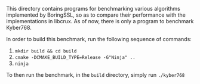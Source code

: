 This directory contains programs for benchmarking various algorithms implemented
by BoringSSL, so as to compare their performance with the implementations in
libcrux. As of now, there is only a program to benchmark Kyber768.

In order to build this benchmark, run the following sequence of commands:

1. `mkdir build && cd build`
2. `cmake -DCMAKE_BUILD_TYPE=Release -G"Ninja" ..`
3. `ninja`

To then run the benchmark, in the `build` directory, simply run `./kyber768`
